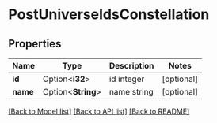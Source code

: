 # PostUniverseIdsConstellation

## Properties

Name | Type | Description | Notes
------------ | ------------- | ------------- | -------------
**id** | Option<**i32**> | id integer | [optional]
**name** | Option<**String**> | name string | [optional]

[[Back to Model list]](../README.md#documentation-for-models) [[Back to API list]](../README.md#documentation-for-api-endpoints) [[Back to README]](../README.md)


